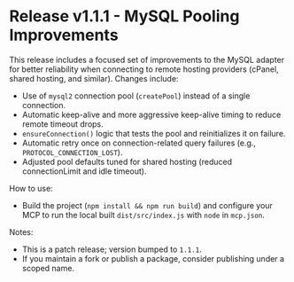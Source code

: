 # Release v1.1.1 - MySQL Pooling Improvements

This release includes a focused set of improvements to the MySQL adapter for better reliability when connecting to remote hosting providers (cPanel, shared hosting, and similar). Changes include:

- Use of `mysql2` connection pool (`createPool`) instead of a single connection.
- Automatic keep-alive and more aggressive keep-alive timing to reduce remote timeout drops.
- `ensureConnection()` logic that tests the pool and reinitializes it on failure.
- Automatic retry once on connection-related query failures (e.g., `PROTOCOL_CONNECTION_LOST`).
- Adjusted pool defaults tuned for shared hosting (reduced connectionLimit and idle timeout).

How to use:
- Build the project (`npm install && npm run build`) and configure your MCP to run the local built `dist/src/index.js` with `node` in `mcp.json`.

Notes:
- This is a patch release; version bumped to `1.1.1`.
- If you maintain a fork or publish a package, consider publishing under a scoped name.
